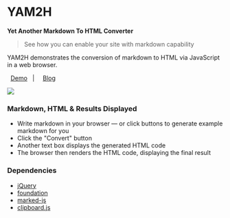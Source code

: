 # YAM2H

**Yet Another Markdown To HTML Converter**

> See how you can enable your site with markdown capability

YAM2H demonstrates the conversion of markdown to HTML via JavaScript in a web browser.

<i class="fa fa-eye fa-lg"></i> &nbsp; [Demo](http://codebehold.com/code/poc/md2html-online/) &nbsp; | &nbsp; <i class="fa fa-wordpress fa-1"></i> &nbsp; [Blog](http://codebehold.com/2016/02/19/markdown-to-html/)

![](http://codebehold.com/code/poc/md2html-online//img/app.jpg)

### Markdown, HTML &amp; Results Displayed

- Write markdown in your browser &mdash; or click buttons to generate example markdown for you
- Click the "Convert" button
- Another text box displays the generated HTML code
- The browser then renders the HTML code, displaying the final result

### Dependencies

- [jQuery](http://jquery.com/download/)
- [foundation](http://foundation.zurb.com/sites/getting-started.html)
- [marked-js](https://github.com/chjj/marked)
- [clipboard.js](https://zenorocha.github.io/clipboard.js)

